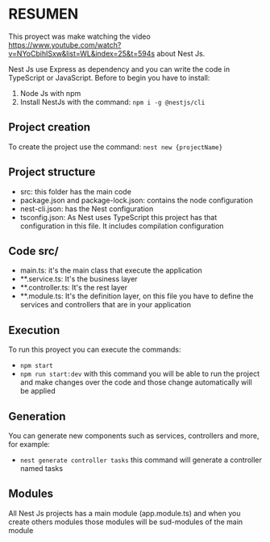# RESUMEN
This proyect was make watching the video https://www.youtube.com/watch?v=NYoCbihISxw&list=WL&index=25&t=594s about Nest Js.

Nest Js use Express as dependency and you can write the code in TypeScript or JavaScript. Before to begin you have to install:
1. Node Js with npm 
2. Install NestJs with the command: ```npm i -g @nestjs/cli```

## Project creation
To create the project use the command: ```nest new {projectName}```

## Project structure
- src: this folder has the main code
- package.json and package-lock.json: contains the node configuration
- nest-cli.json: has the Nest configuration
- tsconfig.json: As Nest uses TypeScript this project has that configuration in this file. It includes compilation configuration

## Code src/
- main.ts: it's the main class that execute the application
- **.service.ts: It's the business layer
- **.controller.ts: It's the rest layer
- **.module.ts: It's the definition layer, on this file you have to define the services and controllers that are in your application

## Execution
To run this proyect you can execute the commands:
- ```npm start```
- ```npm run start:dev``` with this command you will be able to run the project and make changes over the code and those change automatically will be applied

## Generation
You can generate new components such as services, controllers and more, for example:
- ```nest generate controller tasks``` this command will generate a controller named tasks

## Modules
All Nest Js projects has a main module (app.module.ts) and when you create others modules those modules will be sud-modules of the main module
